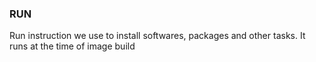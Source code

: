 ### RUN

Run instruction we use to install softwares, packages and other tasks. It runs at the time of image build
